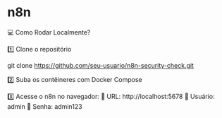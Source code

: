 # n8n

💻 Como Rodar Localmente?

1️⃣ Clone o repositório

git clone https://github.com/seu-usuario/n8n-security-check.git

2️⃣ Suba os contêineres com Docker Compose

3️⃣ Acesse o n8n no navegador:
📌 URL: http://localhost:5678
📌 Usuário: admin
📌 Senha: admin123